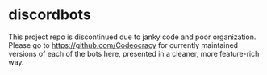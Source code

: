 # discordbots
This project repo is discontinued due to janky code and poor organization.
Please go to https://github.com/Codeocracy for currently maintained versions
of each of the bots here, presented in a cleaner, more feature-rich way.

